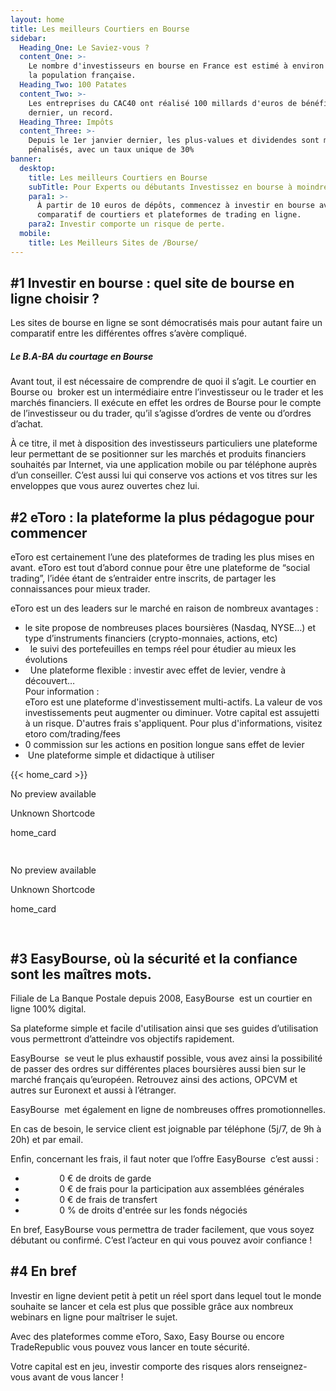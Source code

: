 ```yaml
---
layout: home
title: Les meilleurs Courtiers en Bourse
sidebar:
  Heading_One: Le Saviez-vous ?
  content_One: >-
    Le nombre d'investisseurs en bourse en France est estimé à environ 10 % de
    la population française.
  Heading_Two: 100 Patates
  content_Two: >-
    Les entreprises du CAC40 ont réalisé 100 millards d'euros de bénéfices l'an
    dernier, un record.
  Heading_Three: Impôts
  content_Three: >-
    Depuis le 1er janvier dernier, les plus-values et dividendes sont moins
    pénalisés, avec un taux unique de 30%
banner:
  desktop:
    title: Les meilleurs Courtiers en Bourse
    subTitle: Pour Experts ou débutants Investissez en bourse à moindre Frais !
    para1: >-
      À partir de 10 euros de dépôts, commencez à investir en bourse avec notre
      comparatif de courtiers et plateformes de trading en ligne.
    para2: Investir comporte un risque de perte.
  mobile:
    title: Les Meilleurs Sites de /Bourse/
---
```

## \#1 Investir en bourse : quel site de bourse en ligne choisir ?

Les sites de bourse en ligne se sont démocratisés mais pour autant faire un comparatif entre les différentes offres s’avère compliqué.

##### Le B.A-BA du courtage en Bourse

Avant tout, il est nécessaire de comprendre de quoi il s’agit. Le courtier en Bourse ou&nbsp; broker est un intermédiaire entre l’investisseur ou le trader et les marchés financiers. Il exécute en effet les ordres de Bourse pour le compte de l’investisseur ou du trader, qu’il s’agisse d’ordres de vente ou d’ordres d’achat.

À ce titre, il met à disposition des investisseurs particuliers une plateforme leur permettant de se positionner sur les marchés et produits financiers souhaités par Internet, via une application mobile ou par téléphone auprès d’un conseiller. C’est aussi lui qui conserve vos actions et vos titres sur les enveloppes que vous aurez ouvertes chez lui.

## \#2 eToro : la plateforme la plus pédagogue pour commencer

eToro est certainement l’une des plateformes de trading les plus mises en avant. eToro est tout d’abord connue pour être une plateforme de “social trading”, l’idée étant de s’entraider entre inscrits, de partager les connaissances pour mieux trader.

eToro est un des leaders sur le marché en raison de nombreux avantages :

* le site propose de nombreuses places boursières (Nasdaq, NYSE…) et type d’instruments financiers (crypto-monnaies, actions, etc)
* &nbsp; le suivi des portefeuilles en temps réel pour étudier au mieux les évolutions
* &nbsp; Une plateforme flexible : investir avec effet de levier, vendre à découvert…<br>Pour information :<br>eToro est une plateforme d'investissement multi-actifs. La valeur de vos investissements peut augmenter ou diminuer. Votre capital est assujetti à un risque. D'autres frais s'appliquent. Pour plus d'informations, visitez etoro com/trading/fees
* 0 commission sur les actions en position longue sans effet de levier
* &nbsp;Une plateforme simple et didactique à utiliser

{{< home_card >}}

<div class="c-card c-card--clickable"><div class="c-card__preview"><p class="u-hide-when-loaded">No preview available</p></div><div class="c-card__content"><div class="c-card__heading"><div class="c-card__icon "><cc-icon name="mdi:question_mark" class="u-hide-when-loaded"></cc-icon></div><div class="c-card__heading-content"><p class="c-card__text ">Unknown Shortcode</p><p class="c-card__subtext">home_card</p></div></div></div></div>

<img src="data:image/gif;base64,R0lGODlhAQABAPABAP///wAAACH5BAEKAAAALAAAAAABAAEAAAICRAEAOw==" width="15" title="Cliquer et glisser pour déplacer" height="15" role="presentation" draggable="true" />



<div class="c-card c-card--clickable"><div class="c-card__preview"><p class="u-hide-when-loaded">No preview available</p></div><div class="c-card__content"><div class="c-card__heading"><div class="c-card__icon "><cc-icon name="mdi:question_mark" class="u-hide-when-loaded"></cc-icon></div><div class="c-card__heading-content"><p class="c-card__text ">Unknown Shortcode</p><p class="c-card__subtext">home_card</p></div></div></div></div>

<img src="data:image/gif;base64,R0lGODlhAQABAPABAP///wAAACH5BAEKAAAALAAAAAABAAEAAAICRAEAOw==" width="15" title="Cliquer et glisser pour déplacer" height="15" role="presentation" draggable="true" />



## \#3 EasyBourse, où la sécurité et la confiance sont les maîtres mots.

Filiale de La Banque Postale depuis 2008, EasyBourse &nbsp;est un courtier en ligne 100% digital.

Sa plateforme simple et facile d'utilisation ainsi que ses guides d’utilisation vous permettront d’atteindre vos objectifs rapidement.

EasyBourse &nbsp;se veut le plus exhaustif possible, vous avez ainsi la possibilité de passer des ordres sur différentes places boursières aussi bien sur le marché français qu’européen. Retrouvez ainsi des actions, OPCVM et autres sur Euronext et aussi à l’étranger.

EasyBourse &nbsp;met également en ligne de nombreuses offres promotionnelles.

En cas de besoin, le service client est joignable par téléphone (5j/7, de 9h à 20h) et par email.

Enfin, concernant les frais, il faut noter que l’offre EasyBourse&nbsp; c’est aussi :

* &nbsp; &nbsp; &nbsp;&nbsp;**&nbsp;**&nbsp;&nbsp; &nbsp; &nbsp; 0 € de droits de garde
* &nbsp; &nbsp; &nbsp;&nbsp;**&nbsp;**&nbsp;&nbsp; &nbsp; &nbsp; 0 € de frais pour la participation aux assemblées générales
* &nbsp; &nbsp; &nbsp;&nbsp;**&nbsp;**&nbsp;&nbsp; &nbsp; &nbsp; 0 € de frais de transfert
* &nbsp; &nbsp; &nbsp;&nbsp;**&nbsp;**&nbsp;&nbsp; &nbsp; &nbsp; 0 % de droits d'entrée sur les fonds négociés

En bref, EasyBourse vous permettra de trader facilement, que vous soyez débutant ou confirmé. C’est l’acteur en qui vous pouvez avoir confiance !

## \#4 En bref

Investir en ligne devient petit à petit un réel sport dans lequel tout le monde souhaite se lancer et cela est plus que possible grâce aux nombreux webinars en ligne pour maîtriser le sujet.

Avec des plateformes comme eToro, Saxo, Easy Bourse ou encore TradeRepublic vous pouvez vous lancer en toute sécurité.

Votre capital est en jeu, investir comporte des risques alors renseignez-vous avant de vous lancer !